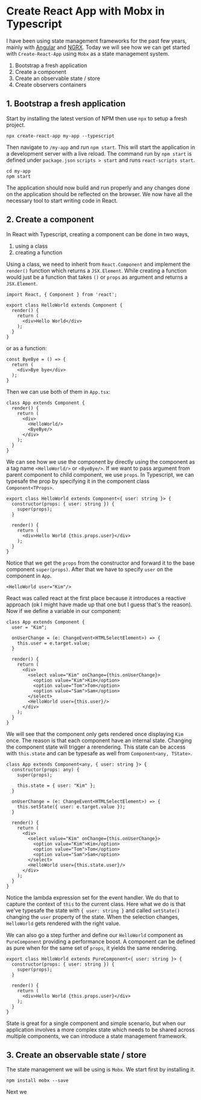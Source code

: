 # Create React App with Mobx in Typescript

I have been using state management frameworks for the past few years, mainly with [Angular](https://kimsereyblog.blogspot.com/search/label/Angular) and [NGRX](https://kimsereyblog.blogspot.com/search/label/ngrx). Today we will see how we can get started with `Create-React-App` using `Mobx` as a state management system.

1. Bootstrap a fresh application
2. Create a component
3. Create an observable state / store
4. Create observers containers

## 1. Bootstrap a fresh application

Start by installing the latest version of NPM then use `npx` to setup a fresh project.

```
npx create-react-app my-app --typescript
```

Then navigate to `/my-app` and run `npm start`. This will start the application in a development server with a live reload. The command run by `npm start` is defined under `package.json` `scripts > start` and runs `react-scripts start`.

```
cd my-app
npm start
```

The application should now build and run properly and any changes done on the application should be reflected on the browser. We now have all the necessary tool to start writing code in React.

## 2. Create a component

In React with Typescript, creating a component can be done in two ways,

1. using a class
2. creating a function

Using a class, we need to inherit from `React.Component` and implement the `render()` function which returns a `JSX.Element`. While creating a function would just be a function that takes `()` or `props` as argument and returns a `JSX.Element`.

```
import React, { Component } from 'react';

export class HelloWorld extends Component {
  render() {
    return (
      <div>Hello World</div>
    );
  }
}
```

or as a function:

```
const ByeBye = () => {
  return (
    <div>Bye bye</div>
  );
}
```

Then we can use both of them in `App.tsx`:

```
class App extends Component {
  render() {
    return (
      <div>
        <HelloWorld/>
        <ByeBye/>
      </div>
    );
  }
}
```

We can see how we use the component by directly using the component as a tag name `<HelloWorld/>` or `<ByeBye/>`.
If we want to pass argument from parent component to child component, we use `props`. In Typescript, we can typesafe the prop by specifying it in the component class `Component<TProps>`.

```
export class HelloWorld extends Component<{ user: string }> {
  constructor(props: { user: string }) {
    super(props);
  }
  
  render() {
    return (
      <div>Hello World {this.props.user}</div>
    );
  }
}
```

Notice that we get the `props` from the constructor and forward it to the base component `super(props)`. After that we have to specify `user` on the component in `App`.

```
<HelloWorld user="Kim"/>
```

React was called react at the first place because it introduces a reactive approach (ok I might have made up that one but I guess that's the reason).
Now if we define a variable in our component:

```
class App extends Component {
  user = "Kim";

  onUserChange = (e: ChangeEvent<HTMLSelectElement>) => {
    this.user = e.target.value;
  }

  render() {
    return (
      <div>
        <select value="Kim" onChange={this.onUserChange}>
          <option value="Kim">Kim</option>
          <option value="Tom">Tom</option>
          <option value="Sam">Sam</option>
        </select>
        <HelloWorld user={this.user}/>
      </div>
    );
  }
}
```

We will see that the component only gets rendered once displaying `Kim` once. The reason is that each component have an internal state. Changing the component state will trigger a rerendering. This state can be access with `this.state` and can be typesafe as well from `Component<any, TState>`.

```
class App extends Component<any, { user: string }> {
  constructor(props: any) {
    super(props);

    this.state = { user: "Kim" };
  }

  onUserChange = (e: ChangeEvent<HTMLSelectElement>) => {
    this.setState({ user: e.target.value });
  }

  render() {
    return (
      <div>
        <select value="Kim" onChange={this.onUserChange}>
          <option value="Kim">Kim</option>
          <option value="Tom">Tom</option>
          <option value="Sam">Sam</option>
        </select>
        <HelloWorld user={this.state.user}/>
      </div>
    );
  }
}
```

Notice the lambda expression set for the event handler. We do that to capture the context of `this` to the current class.
Here what we do is that we've typesafe the state with `{ user: string }` and called `setState()` changing the `user` property of the state. When the selection changes, `HelloWorld` gets rendered with the right value.

We can also go a step further and define our `HelloWorld` component as `PureComponent` providing a performance boost. A component can be defined as pure when for the same set of `props`, it yields the same rendering.

```
export class HelloWorld extends PureComponent<{ user: string }> {
  constructor(props: { user: string }) {
    super(props);
  }
  
  render() {
    return (
      <div>Hello World {this.props.user}</div>
    );
  }
}
```

State is great for a single component and simple scenario, but when our application involves a more complex state which needs to be shared across multiple components, we can introduce a state management framework.

## 3. Create an observable state / store

The state management we will be using is `Mobx`. We start first by installing it.

```
npm install mobx --save
```

Next we 
